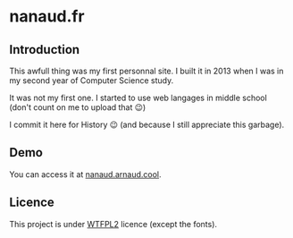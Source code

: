 # nanaud.fr

## Introduction

This awfull thing was my first personnal site. I built it in 2013 when I was in my second year of Computer Science study.

It was not my first one. I started to use web langages in middle school (don't count on me to upload that 😉)

I commit it here for History 😉 (and because I still appreciate this garbage).

## Demo

You can access it at [nanaud.arnaud.cool](https://nanaud.arnaud.cool).

## Licence

This project is under [WTFPL2](https://wtfpl2.com/) licence (except the fonts).

